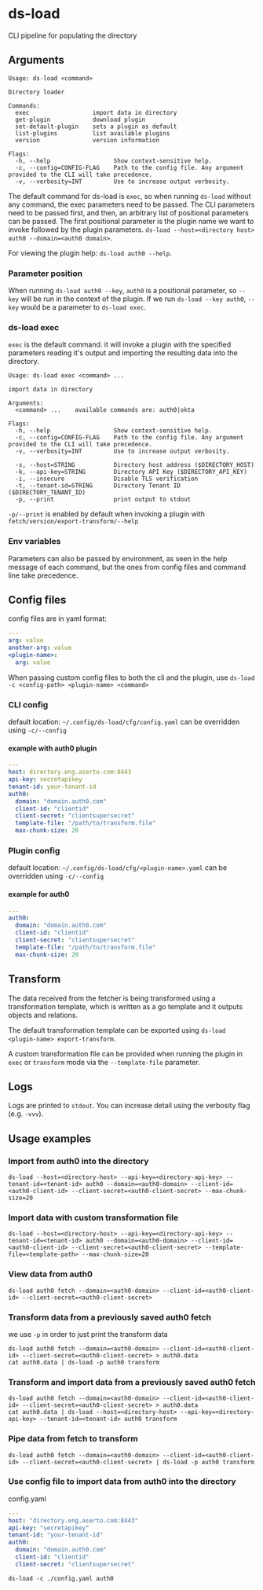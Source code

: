 # ds-load
CLI pipeline for populating the directory

## Arguments

```
Usage: ds-load <command>

Directory loader

Commands:
  exec                  import data in directory
  get-plugin            download plugin
  set-default-plugin    sets a plugin as default
  list-plugins          list available plugins
  version               version information

Flags:
  -h, --help                  Show context-sensitive help.
  -c, --config=CONFIG-FLAG    Path to the config file. Any argument provided to the CLI will take precedence.
  -v, --verbosity=INT         Use to increase output verbosity.
```
The default command for ds-load is `exec`, so when running `ds-load` without any command, the exec parameters need to be passed.
The CLI parameters need to be passed first, and then, an arbitrary list of positional parameters can be passed. The first positional parameter is the plugin name we want to invoke followed by the plugin parameters. `ds-load --host=<directory host> auth0 --domain=<auth0 domain>`.

For viewing the plugin help: `ds-load auth0 --help`. 

### Parameter position
When running `ds-load auth0 --key`, `auth0` is a positional parameter, so `--key` will be run in the context of the plugin. If we run `ds-load --key auth0`, `--key` would be a parameter to `ds-load exec`.

### ds-load exec
`exec` is the default command. it will invoke a plugin with the specified parameters reading it's output and importing the resulting data into the directory.

```
Usage: ds-load exec <command> ...

import data in directory

Arguments:
  <command> ...    available commands are: auth0|okta

Flags:
  -h, --help                  Show context-sensitive help.
  -c, --config=CONFIG-FLAG    Path to the config file. Any argument provided to the CLI will take precedence.
  -v, --verbosity=INT         Use to increase output verbosity.

  -s, --host=STRING           Directory host address ($DIRECTORY_HOST)
  -k, --api-key=STRING        Directory API Key ($DIRECTORY_API_KEY)
  -i, --insecure              Disable TLS verification
  -t, --tenant-id=STRING      Directory Tenant ID ($DIRECTORY_TENANT_ID)
  -p, --print                 print output to stdout
```

`-p/--print` is enabled by default when invoking a plugin with `fetch/version/export-transform/--help`

### Env variables
Parameters can also be passed by environment, as seen in the help message of each command, but the ones from config files and command line take precedence.

## Config files

config files are in yaml format:
```yaml
---
arg: value
another-arg: value
<plugin-name>:
  arg: value
```

When passing custom config files to both the cli and the plugin, use `ds-load -c <config-path> <plugin-name> <command>` 

### CLI config
default location: `~/.config/ds-load/cfg/config.yaml` can be overridden using `-c/--config`

#### example with auth0 plugin
```yaml
---
host: directory.eng.aserto.com:8443
api-key: secretapikey
tenant-id: your-tenant-id
auth0:
  domain: "domain.auth0.com"
  client-id: "clientid"
  client-secret: "clientsupersecret"
  template-file: "/path/to/transform.file"
  max-chunk-size: 20
```

### Plugin config
default location: `~/.config/ds-load/cfg/<plugin-name>.yaml` can be overridden using `-c/--config`

#### example for auth0
```yaml
---
auth0:
  domain: "domain.auth0.com"
  client-id: "clientid"
  client-secret: "clientsupersecret"
  template-file: "/path/to/transform.file"
  max-chunk-size: 20
```

## Transform
The data received from the fetcher is being transformed using a transformation template, which is written as a go template and it outputs objects and relations.

The default transformation template can be exported using `ds-load <plugin-name> export-transform`.

A custom transformation file can be provided when running the plugin in `exec` or `transform` mode via the `--template-file` parameter.

## Logs

Logs are printed to `stdout`. You can increase detail using the verbosity flag (e.g. `-vvv`).

## Usage examples

### Import from auth0 into the directory
```
ds-load --host=<directory-host> --api-key=<directory-api-key> --tenant-id=<tenant-id> auth0 --domain=<auth0-domain> --client-id=<auth0-client-id> --client-secret=<auth0-client-secret> --max-chunk-size=20
```

### Import data with custom transformation file
```
ds-load --host=<directory-host> --api-key=<directory-api-key> --tenant-id=<tenant-id> auth0 --domain=<auth0-domain> --client-id=<auth0-client-id> --client-secret=<auth0-client-secret> --template-file=<template-path> --max-chunk-size=20
```

### View data from auth0
```
ds-load auth0 fetch --domain=<auth0-domain> --client-id=<auth0-client-id> --client-secret=<auth0-client-secret>
```

### Transform data from a previously saved auth0 fetch
we use `-p` in order to just print the transform data
```
ds-load auth0 fetch --domain=<auth0-domain> --client-id=<auth0-client-id> --client-secret=<auth0-client-secret> > auth0.data
cat auth0.data | ds-load -p auth0 transform
```

### Transform and import data from a previously saved auth0 fetch
```
ds-load auth0 fetch --domain=<auth0-domain> --client-id=<auth0-client-id> --client-secret=<auth0-client-secret> > auth0.data
cat auth0.data | ds-load --host=<directory-host> --api-key=<directory-api-key> --tenant-id=<tenant-id> auth0 transform
```

### Pipe data from fetch to transform
```
ds-load auth0 fetch --domain=<auth0-domain> --client-id=<auth0-client-id> --client-secret=<auth0-client-secret> | ds-load -p auth0 transform
```

### Use config file to import data from auth0 into the directory

config.yaml
```yaml
---
host: "directory.eng.aserto.com:8443"
api-key: "secretapikey"
tenant-id: "your-tenant-id"
auth0:
  domain: "domain.auth0.com"
  client-id: "clientid"
  client-secret: "clientsupersecret"
```

```
ds-load -c ./config.yaml auth0
```
